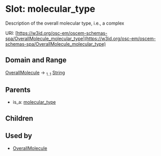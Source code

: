 
# Slot: molecular_type

Description of the overall molecular type, i.e., a complex

URI: [https://w3id.org/osc-em/oscem-schemas-spa/OverallMolecule_molecular_type](https://w3id.org/osc-em/oscem-schemas-spa/OverallMolecule_molecular_type)


## Domain and Range

[OverallMolecule](OverallMolecule.md) &#8594;  <sub>1..1</sub> [String](types/String.md)

## Parents

 *  is_a: [molecular_type](molecular_type.md)

## Children


## Used by

 * [OverallMolecule](OverallMolecule.md)
